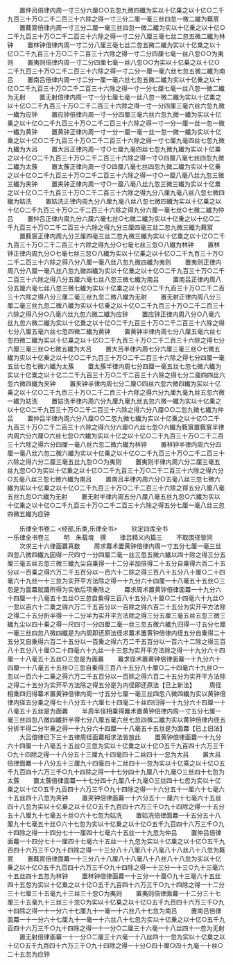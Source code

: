 <!-- { "loadSidebar": true } -->
　　置仲吕倍律内周一寸三分六厘○○五忽九微四纎为实以十亿乗之以十亿○二千九百三十万○二千二百三十六除之得一寸三分二厘一毫三丝四忽一微二纎为蕤賔
　　置蕤賔倍律内周一寸三分二厘一毫三丝四忽一微二纎为实以十亿乗之以十亿○二千九百三十万○二千二百三十六除之得一寸二分八厘三毫七丝二忽五微二纎为林钟
　　置林钟倍律内周一寸二分八厘三毫七丝二忽五微二纎为实以十亿乗之以十亿○二千九百三十万○二千二百三十六除之得一寸二分四厘七毫一丝八忽○○为夷则
　　置夷则倍律内周一寸二分四厘七毫一丝八忽○○为实以十亿乗之以十亿○二千九百三十万○二千二百三十六除之得一寸二分一厘一毫六丝七忽五微二纎为南吕
　　置南吕倍律内周一寸二分一厘一毫六丝七忽五微二纎为实以十亿乗之以十亿○二千九百三十万○二千二百三十六除之得一寸一分七厘七毫一丝八忽一微二纎为无射
　　置无射倍律内周一寸一分七厘七毫一丝八忽一微二纎为实以十亿乗之以十亿○二千九百三十万○二千二百三十六除之得一寸一分四厘三毫六丝六忽九微一纎为应钟
　　置应钟倍律内周一寸一分四厘三毫六丝六忽九微一纎为实以十亿乗之以十亿○二千九百三十万○二千二百三十六除之得一寸一分一厘一丝一忽一微一纎为黄钟
　　置黄钟正律内周一寸一分一厘一毫一丝一忽一微一纎为实以十亿乗之以十亿○二千九百三十万○二千二百三十六除之得一寸七厘九毫四丝七忽九微九纎为大吕
　　置大吕正律内周一寸○七厘九毫四丝七忽九微九纎为实以十亿乗之以十亿○二千九百三十万○二千二百三十六除之得一寸○四厘八毫七丝四忽九微二纎为太蔟
　　置太蔟正律内周一寸○四厘八毫七丝四忽九微二纎为实以十亿乗之以十亿○二千九百三十万○二千二百三十六除之得一寸○一厘八毫八丝九忽三微三纎为夹钟
　　置夹钟正律内周一寸○一厘八毫八丝九忽三微三纎为实以十亿乗之以十亿○二千九百三十万○二千二百三十六除之得九分八厘九毫八丝八忽七微四纎为姑洗
　　置姑洗正律内周九分八厘九毫八丝八忽七微四纎为实以十亿乗之以十亿○二千九百三十万○二千二百三十六除之得九分六厘一毫七丝○七微二纎为仲吕
　　置仲吕正律内周九分六厘六毫七丝○七微二纎为实以十亿乗之以十亿○二千九百三十万○二千二百三十六除之得九分三厘四毫三丝二忽九微三纎为蕤賔
　　置蕤賔正律内周九分三厘四毫三丝二忽九微三纎为实以十亿乗之以十亿○二千九百三十万○二千二百三十六除之得九分○七毫七丝三忽○八纎为林钟
　　置林钟正律内周九分○七毫七丝三忽○八纎为实以十亿乗之以十亿○二千九百三十万○二千二百三十六除之得八分八厘一毫八丝八忽九微四纎为夷则
　　置夷则正律内周八分八厘一毫八丝八忽九微四纎为实以十亿乗之以十亿○二千九百三十万○二千二百三十六除之得八分五厘六毫七丝八忽三微七纎为南吕
　　置南吕正律内周八分五厘六毫七丝八忽三微七纎为实以十亿乗之以十亿○二千九百三十万○二千二百三十六除之得八分三厘二毫三丝九忽二微八纎为无射
　　置无射正律内周八分三厘二毫三丝九忽二微八纎为实以十亿乗之以十亿○二千九百三十万○二千二百三十六除之得八分○八毫六丝九忽六微二纎为应钟
　　置应钟正律内周八分○八毫六丝九忽六微二纎为实以十亿乗之以十亿○二千九百三十万○二千二百三十六除之得七分八厘五毫六丝七忽四微二纎为黄钟
　　置黄钟半律内周七分八厘五毫六丝七忽四微二纎为实以十亿乗之以十亿○二千九百三十万○二千二百三十六除之得七分六厘三毫三丝○七微五纎为大吕
　　置大吕半律内周七分六厘三毫三丝○七微五纎为实以十亿乗之以十亿○二千九百三十万○二千二百三十六除之得七分四厘一毫五丝七忽七微六纎为太蔟
　　置太蔟半律内周七分四厘一毫五丝七忽七微六纎为实以十亿乗之以十亿二二千九百三十万○二千二百三十六除之得七分二厘四四丝六忽六微四纎为夹钟
　　置夹钟半律内周七分二厘○四丝六忽六微四纎为实以十亿乗之以十亿○二千九百三十万○二千二百三十六除之得六分九厘九毫九丝五忽六微一纎为姑洗
　　置姑洗半律内周六分九厘九毫九丝五忽六微一纎为实以十亿乗之以十亿○二千九百三十万○二千二百三十六除之得六分八厘○○二忽九微七纎为仲吕
　　置仲吕半律内周六分八厘○○二忽九微七纎为实以十亿乗之以十亿○二千九百三十万○二千二百三十六除之得六分六厘○六丝七忽○六纎为蕤賔置蕤賔半律内周六分六厘○六丝七忽○六纎为实以十亿之以十亿○二千九百三十万○二千二百三十六除之得六分四厘一毫八丝六忽二微六纎为林钟
　　置林钟半律内周六分四厘一毫八丝六忽二微六纎为实以十亿乗之以十亿○二千九百三十万○二千二百三十六除之得六分二厘三毫五丝九忽○○为夷则
　　置夷则半律内周六分二厘三毫五丝九忽○○为实以十亿乗之以十亿○二千九百三十万○二千二百三十六除之得六分○五毫八丝三忽七微六纎为南吕
　　置南吕半律内周六分○五毫八丝三忽七微六纎为实以十亿乗之以十亿○二千九百三十万○二千二百三十六除之得五分八厘八毫五丝九忽○六纎为无射
　　置无射半律内周五分八厘八毫五丝九忽○六纎为实以十亿乗之以十亿○二千九百三十万○二千二百三十六除之得五分七厘一毫八丝三忽四微五纎为应钟

　　乐律全书卷二
<经部,乐类,乐律全书>
　　钦定四库全书　　　　　　　　　　　　　　一乐律全书卷三
　　明　朱载堉　撰
　　律吕精义内篇三
　　不取围径皆同
　　次求三十六律面羃真数
　　周求羃术置黄钟倍律内周一寸五分七厘一毫三丝四忽八微四纎九因得一尺四寸一分四厘二毫一丝三忽五微六纎以四十除之得三分五厘三毫五丝五忽三微三纎九尘自乗得一十二分半加倍得二十五分自乗得六百二十五分以一百乗之得六万二千五百分以一百六十二除之得三百八十五分八十厘○二十四毫六十九丝一十三忽为实开平方法除之得一十九分六十四厘一十八毫五十五丝○三忽是为面羃就置所得为实依后项乗除之
　　羃求周术置黄钟倍律面羃一十九分六十四厘一十八毫五十五丝○三忽自乗得三百八十五分八十厘○二十四毫六十九丝○一忽以百六十二乗之得六万二千五百分以一百除之得六百二十五分为实开平方法除之得二十五分折半得一十二分半为实开平方法除之得三分五厘三毫五丝五忽三微三纎九尘以四十乗之得一尺四寸一分四厘二毫一丝三忽五微六纎九归得一寸五分七厘一毫三丝四忽八微四纎是为内周即还原法径求羃术置黄钟倍律内径五分自乗得二十五分又自乗得六百二十五分以一百乗之得六万二千五百分以一百六十二除之得三百八十五分八十厘○二十四毫六十九丝一十三忽为实开平方法除之得一十九分六十四厘一十八毫五十五丝○三忽是为面羃
　　羃求径术置黄钟倍律面羃一十九分六十四厘一十八毫五十五丝○三忽自乗得三百八十五分八十厘○二十四毫六十九丝○一忽以一百六十二乗之得六万二千五百分以一百除之得六百二十五分为实开平方法除之得二十五分为实开平方法除之得五分是为内径即还原法【已上新法】
　　周径相乗四归得羃术置黄钟倍律内周一寸五分七厘一毫三丝四忽八微四纎为实以黄钟倍律内径五分乗之得七十八分五十六厘七十四毫二十丝四归得一十九分六十四厘一十八毫五十五丝是为面羃
　　半周半径相乗得羃术置黄钟倍律内周一寸五分七厘一毫三丝四忽八微四纎折半得七分八厘五毫六丝七忽四微二纎为实以黄钟倍律内径五分折半得二分半乗之得一十九分六十四厘一十八毫五十五丝是为面羃【已上旧法】
　　大吕倍律已下三十五律周径面羃相求法皆放此
　　置黄钟倍律面羃一十九分六十四厘一十八毫五十五丝○三忽为实以十亿乗之以十亿○五千九百四十六万三千○九十四除之得一十八分五十三厘九十四毫四十二丝四十一忽为大吕
　　置大吕倍律面羃一十八分五十三厘九十四毫四十二丝四十一忽为实以十亿乘之以十亿○五千九百四十六万三千○九十四除之得一十七分四十九厘八十九毫○三丝四十七忽为太蔟
　　置太蔟倍律面羃一十七分四十九厘八十九毫○三丝四十七忽为实以十亿乗之以十亿○五千九百四十六万三千○九十四除之得一十六分五十一厘六十七毫六十五丝四十八忽为夹钟
　　置夹钟倍律面羃一十六分五十一厘六十七毫六十五丝四十八忽为实以十亿乗之以十亿○五千九百四十六万三千○九十四除之得一十五分五十八厘九十七毫五十丝○六十七忽为姑洗
　　置姑洗倍律面羃一十五分五十八厘九十七毫五十丝○六十七忽为实以十亿乗之以十亿○五千九百四十六万三千○九十四除之得一十四分七十一厘四十七毫六十五丝一十九忽为仲吕
　　置仲吕倍律面羃一十四分七十一厘四十七毫六十五丝一十九忽为实以十亿乗之以十亿○五千九百四十六万三千○九十四除之得一十三分八十八厘八十八毫八十八丝八十八忽为蕤賔
　　置蕤賔倍律面羃一十三分八十八厘八十八毫八十八丝八十八忽为实以十亿乗之以十亿○五千九百四十六万三千○九十四除之得一十三分一十三○九十三毫六十五丝四十五忽为林钟
　　置林钟倍律面羃一十三分一十厘○九十三毫六十五丝四十五忽为实以十亿乗之以十亿○五千九百四十六万三千○九十四除之得一十二分三十七厘三十五毫九十三丝三十忽○为夷则
　　置夷则倍律面羃一十二分三十七厘三十五毫九十三丝三十忽○为实以十亿乗之以十亿○五千九百四十六万三千○九十四除之得一十一分六十七厘九十一毫一十六丝八十七忽为南吕
　　置南吕倍律面羃一十一分六十七厘九十一毫一十六丝八十七忽为实以十亿乗之以十亿○五千九百四十六万三千○九十四除之得一十一分○二厘三十六毫一十八丝四十一忽为无射
　　置无射倍律面羃一十一分○二厘三十六毫一十八丝四十一忽为实以十亿乗之以十亿○五千九百四十六万三千○九十四除之得一十分○四十厘○四十九毫一十丝○二十五忽为应钟
